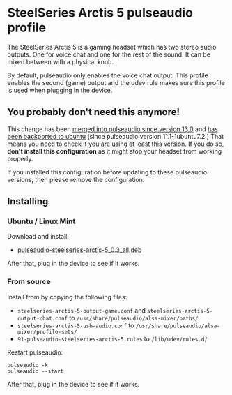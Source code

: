 # SteelSeries Arctis 5 pulseaudio profile

The SteelSeries Arctis 5 is a gaming headset which has two stereo audio outputs. One for voice chat and one for the rest of the sound. It can be mixed between with a physical knob.

By default, pulseaudio only enables the voice chat output. This profile enables the second (game) output and the udev rule makes sure this profile is used when plugging in the device.

## You probably don't need this anymore!

This change has been [merged into pulseaudio since version 13.0](https://www.freedesktop.org/wiki/Software/PulseAudio/Notes/13.0/) and [has been backported to ubuntu](https://bugs.launchpad.net/ubuntu/+source/pulseaudio/+bug/1758736) (since pulseaudio version 11.1-1ubuntu7.2.) That means you need to check if you are using at least this version. If you do so, **don't install this configuration** as it might stop your headset from working properly.

If you installed this configuration before updating to these pulseaudio versions, then please remove the configuration.

## Installing

### Ubuntu / Linux Mint

Download and install:

- [pulseaudio-steelseries-arctis-5_0.3_all.deb](https://github.com/DemonTPx/steelseries-arctis-5-pulseaudio-profile/releases/download/0.3/pulseaudio-steelseries-arctis-5_0.3_all.deb)

After that, plug in the device to see if it works.

### From source

Install from by copying the following files:

- `steelseries-arctis-5-output-game.conf` and `steelseries-arctis-5-output-chat.conf` to `/usr/share/pulseaudio/alsa-mixer/paths/`
- `steelseries-arctis-5-usb-audio.conf` to `/usr/share/pulseaudio/alsa-mixer/profile-sets/`
- `91-pulseaudio-steelseries-arctis-5.rules` to `/lib/udev/rules.d/`

Restart pulseaudio:

    pulseaudio -k
    pulseaudio --start

After that, plug in the device to see if it works.

